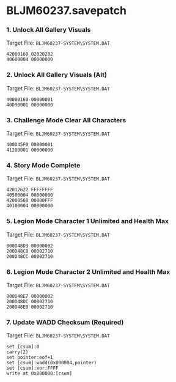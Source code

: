 # BLJM60237.savepatch

### 1. Unlock All Gallery Visuals

Target File: `BLJM60237-SYSTEM\SYSTEM.DAT`

```
42000160 02020202
40600004 00000000
```

### 2. Unlock All Gallery Visuals (Alt)

Target File: `BLJM60237-SYSTEM\SYSTEM.DAT`

```
40000160 00000001
40D90001 00000000
```

### 3. Challenge Mode Clear All Characters

Target File: `BLJM60237-SYSTEM\SYSTEM.DAT`

```
400D45F0 00000001
41280001 00000000
```

### 4. Story Mode Complete

Target File: `BLJM60237-SYSTEM\SYSTEM.DAT`

```
42012622 FFFFFFFF
40500004 00000000
42000560 00000FFF
40100004 00000000
```

### 5. Legion Mode Character 1 Unlimited and Health Max

Target File: `BLJM60237-SYSTEM\SYSTEM.DAT`

```
000D48D3 00000002
200D48C8 00002710
200D48CC 00002710
```

### 6. Legion Mode Character 2 Unlimited and Health Max

Target File: `BLJM60237-SYSTEM\SYSTEM.DAT`

```
000D48E7 00000002
200D48DC 00002710
200D48E0 00002710
```

### 7. Update WADD Checksum (Required)

Target File: `BLJM60237-SYSTEM\SYSTEM.DAT`

```
set [csum]:0
carry(2)
set pointer:eof+1
set [csum]:wadd(0x000004,pointer)
set [csum]:xor:FFFF
write at 0x000000:[csum]
```

